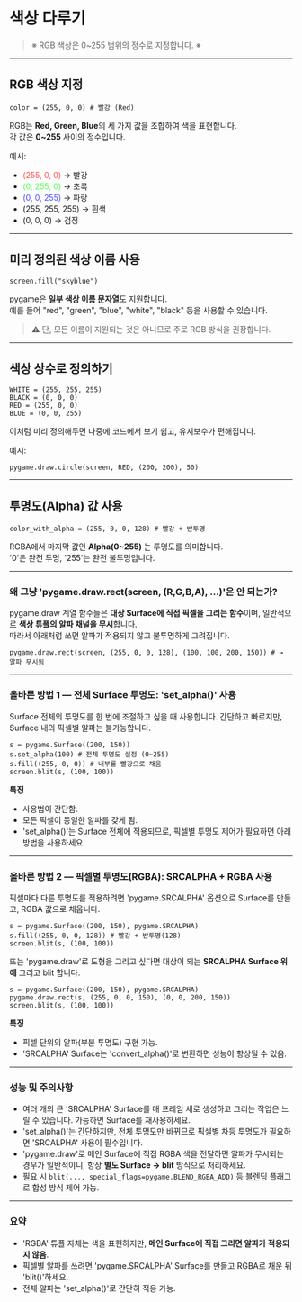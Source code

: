 # **색상 다루기**

> <span class="caution">※ RGB 색상은 0~255 범위의 정수로 지정합니다. ※</span>

---

## <span class="title">RGB 색상 지정</span>

<pre><code><span class="v">color</span> = <span class="pg">(</span><span class="n">255</span>, <span class="n">0</span>, <span class="n">0</span><span class="pg">)</span> <span class="c"># 빨강 (Red)</span></code></pre>

RGB는 **Red, Green, Blue**의 세 가지 값을 조합하여 색을 표현합니다.  
각 값은 **0~255** 사이의 정수입니다.  

예시:

* <span style="color:#ff4d4d;">(255, 0, 0)</span> → 빨강
* <span style="color:#4dff4d;">(0, 255, 0)</span> → 초록
* <span style="color:#4d4dff;">(0, 0, 255)</span> → 파랑
* (255, 255, 255) → 흰색
* (0, 0, 0) → 검정

---

## <span class="title">미리 정의된 색상 이름 사용</span>

<pre><code><span class="v">screen</span>.<span class="f">fill</span><span class="pf">(</span><span class="s">"skyblue"</span><span class="pf">)</span></code></pre>

pygame은 **일부 색상 이름 문자열**도 지원합니다.  
예를 들어 "red", "green", "blue", "white", "black" 등을 사용할 수 있습니다.  

> ⚠️ 단, 모든 이름이 지원되는 것은 아니므로 주로 RGB 방식을 권장합니다.

---

## <span class="title">색상 상수로 정의하기</span>

<pre><code><span class="vb">WHITE</span> = <span class="pf">(</span><span class="n">255</span>, <span class="n">255</span>, <span class="n">255</span><span class="pf">)</span>
<span class="vb">BLACK</span> = <span class="pf">(</span><span class="n">0</span>, <span class="n">0</span>, <span class="n">0</span><span class="pf">)</span>
<span class="vb">RED</span> = <span class="pf">(</span><span class="n">255</span>, <span class="n">0</span>, <span class="n">0</span><span class="pf">)</span>
<span class="vb">BLUE</span> = <span class="pf">(</span><span class="n">0</span>, <span class="n">0</span>, <span class="n">255</span><span class="pf">)</span></code></pre>

이처럼 미리 정의해두면 나중에 코드에서 보기 쉽고, 유지보수가 편해집니다.  

예시:
<pre><code><span class="l">pygame</span>.<span class="l">draw</span>.<span class="f">circle</span><span class="pf">(</span><span class="v">screen</span>, <span class="vb">RED</span>, <span class="pg">(</span><span class="n">200</span>, <span class="n">200</span><span class="pg">)</span>, <span class="n">50</span><span class="pf">)</span></code></pre>

---

## <span class="title">투명도(Alpha) 값 사용</span>

<pre><code><span class="v">color_with_alpha</span> = <span class="pf">(</span><span class="n">255</span>, <span class="n">0</span>, <span class="n">0</span>, <span class="n">128</span><span class="pf">)</span> <span class="c"># 빨강 + 반투명</span></code></pre>

RGBA에서 마지막 값인 **Alpha(0~255)** 는 투명도를 의미합니다.  
'0'은 완전 투명, '255'는 완전 불투명입니다.  

---

### 왜 그냥 'pygame.draw.rect(screen, (R,G,B,A), ...)'은 안 되는가?
pygame.draw 계열 함수들은 **대상 Surface에 직접 픽셀을 그리는 함수**이며, 일반적으로 **색상 튜플의 알파 채널을 무시**합니다.  
따라서 아래처럼 쓰면 알파가 적용되지 않고 불투명하게 그려집니다.  

<pre><code><span class="l">pygame</span>.<span class="l">draw</span>.<span class="f">rect</span><span class="pf">(</span><span class="v">screen</span>, <span class="pg">(</span><span class="n">255</span>, <span class="n">0</span>, <span class="n">0</span>, <span class="n">128</span><span class="pg">)</span>, <span class="pg">(</span><span class="n">100</span>, <span class="n">100</span>, <span class="n">200</span>, <span class="n">150</span><span class="pg">)</span><span class="pf">)</span> <span class="c"># → 알파 무시됨</span></code></pre>

---

### 올바른 방법 1 — **전체 Surface 투명도**: 'set_alpha()' 사용  
Surface 전체의 투명도를 한 번에 조절하고 싶을 때 사용합니다. 간단하고 빠르지만, Surface 내의 픽셀별 알파는 불가능합니다.

<pre><code><span class="v">s</span> = <span class="l">pygame</span>.<span class="l">Surface</span><span class="pf">(</span><span class="pg">(</span><span class="n">200</span>, <span class="n">150</span><span class="pg">)</span><span class="pf">)</span>
<span class="v">s</span>.<span class="f">set_alpha</span><span class="pf">(</span><span class="n">100</span><span class="pf">)</span> <span class="c"># 전체 투명도 설정 (0~255)</span>
<span class="v">s</span>.<span class="f">fill</span><span class="pf">(</span><span class="pg">(</span><span class="n">255</span>, <span class="n">0</span>, <span class="n">0</span><span class="pg">)</span><span class="pf">)</span> <span class="c"># 내부를 빨강으로 채움</span>
<span class="v">screen</span>.<span class="f">blit</span><span class="pf">(</span><span class="v">s</span>, <span class="pg">(</span><span class="n">100</span>, <span class="n">100</span><span class="pg">)</span><span class="pf">)</span></code></pre>

**특징**

* 사용법이 간단함.
* 모든 픽셀이 동일한 알파를 갖게 됨.
* 'set_alpha()'는 Surface 전체에 적용되므로, 픽셀별 투명도 제어가 필요하면 아래 방법을 사용하세요.

---

### 올바른 방법 2 — **픽셀별 투명도(RGBA)**: SRCALPHA + RGBA 사용

픽셀마다 다른 투명도를 적용하려면 'pygame.SRCALPHA' 옵션으로 Surface를 만들고, RGBA 값으로 채웁니다.  

<pre><code><span class="v">s</span> = <span class="l">pygame</span>.<span class="l">Surface</span><span class="pf">((</span><span class="n">200</span>, <span class="n">150</span><span class="pf">)</span>, <span class="l">pygame</span>.<span class="v">SRCALPHA</span><span class="pf">)</span>
<span class="v">s</span>.<span class="f">fill</span><span class="pf">(</span><span class="pg">(</span><span class="n">255</span>, <span class="n">0</span>, <span class="n">0</span>, <span class="n">128</span><span class="pg">)</span><span class="pf">)</span> <span class="c"># 빨강 + 반투명(128)</span>
<span class="v">screen</span>.<span class="f">blit</span><span class="pf">(</span><span class="v">s</span>, <span class="pg">(</span><span class="n">100</span>, <span class="n">100</span><span class="pg">)</span><span class="pf">)</span></code></pre>

또는 'pygame.draw'로 도형을 그리고 싶다면 대상이 되는 **SRCALPHA Surface 위에** 그리고 blit 합니다.  

<pre><code><span class="v">s</span> = <span class="l">pygame</span>.<span class="l">Surface</span><span class="pf">((</span><span class="n">200</span>, <span class="n">150</span><span class="pf">)</span>, <span class="l">pygame</span>.<span class="v">SRCALPHA</span><span class="pf">)</span>
<span class="l">pygame</span>.<span class="l">draw</span>.<span class="f">rect</span><span class="pf">(</span><span class="v">s</span>, <span class="pg">(</span><span class="n">255</span>, <span class="n">0</span>, <span class="n">0</span>, <span class="n">150</span><span class="pg">),</span> <span class="pg">(</span><span class="n">0</span>, <span class="n">0</span>, <span class="n">200</span>, <span class="n">150</span><span class="pg">)</span><span class="pf">)</span>
<span class="v">screen</span>.<span class="f">blit</span><span class="pf">(</span><span class="v">s</span>, <span class="pg">(</span><span class="n">100</span>, <span class="n">100</span><span class="pg">)</span><span class="pf">)</span></code></pre>

**특징**

* 픽셀 단위의 알파(부분 투명도) 구현 가능.  
* 'SRCALPHA' Surface는 'convert_alpha()'로 변환하면 성능이 향상될 수 있음.  

---

### 성능 및 주의사항

* 여러 개의 큰 'SRCALPHA' Surface를 매 프레임 새로 생성하고 그리는 작업은 느릴 수 있습니다. 가능하면 Surface를 재사용하세요.  
* 'set_alpha()'는 간단하지만, 전체 투명도만 바뀌므로 픽셀별 차등 투명도가 필요하면 'SRCALPHA' 사용이 필수입니다.  
* 'pygame.draw'로 메인 Surface에 직접 RGBA 색을 전달하면 알파가 무시되는 경우가 일반적이니, 항상 **별도 Surface → blit** 방식으로 처리하세요.
* 필요 시 `blit(..., special_flags=pygame.BLEND_RGBA_ADD)` 등 블렌딩 플래그로 합성 방식 제어 가능.

---

### 요약

* 'RGBA' 튜플 자체는 색을 표현하지만, **메인 Surface에 직접 그리면 알파가 적용되지 않음**.
* 픽셀별 알파를 쓰려면 'pygame.SRCALPHA' Surface를 만들고 RGBA로 채운 뒤 'blit()'하세요.
* 전체 알파는 'set_alpha()'로 간단히 적용 가능.
